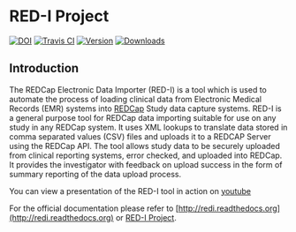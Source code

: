 RED-I Project
=============

[![DOI](https://zenodo.org/badge/doi/10.5281/zenodo.10014.png ".")](http://dx.doi.org/10.5281/zenodo.10014)
[![Travis CI](https://api.travis-ci.org/ctsit/redi.svg?branch=master)](https://api.travis-ci.org/ctsit/redi.svg?branch=master)
[![Version](https://pypip.in/v/redi/badge.png)](https://pypip.in/v/redi/badge.png)
[![Downloads](https://pypip.in/d/redi/badge.png)](https://pypip.in/d/redi/badge.png)


Introduction
------------

The REDCap Electronic Data Importer (RED-I) is a tool which is used to
automate the process of loading clinical data from Electronic Medical
Records (EMR) systems into [REDCap](http://www.project-redcap.org/)
Study data capture systems. RED-I is a general purpose tool for REDCap
data importing suitable for use on any study in any REDCap system. It
uses XML lookups to translate data stored in comma separated values
(CSV) files and uploads it to a REDCAP Server using the REDCap API. The
tool allows study data to be securely uploaded from clinical reporting
systems, error checked, and uploaded into REDCap. It provides the
investigator with feedback on upload success in the form of summary
reporting of the data upload process.

You can view a presentation of the RED-I tool in action on
[youtube](https://www.youtube.com/watch?v=0x04y5SNPL8&feature=youtu.be)

For the official documentation please refer to
[http://redi.readthedocs.org](http://redi.readthedocs.org) or
[RED-I Project](https://github.com/ctsit/redi/blob/master/docs/about.rst).
